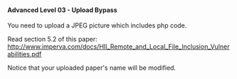 #### Advanced Level 03 - Upload Bypass

You need to upload a JPEG picture which includes php code.  
  
Read section 5.2 of this paper: <http://www.imperva.com/docs/HII_Remote_and_Local_File_Inclusion_Vulnerabilities.pdf>  
  
Notice that your uploaded paper's name will be modified.
